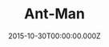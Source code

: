 ---
title: "Ant-Man"
year: 2015
date: 2015-10-30T00:00:00.000Z
permalink: /almanac/movies/2015-10-30-ant-man/index.html
rating: 3
tmdbid: 102899
---